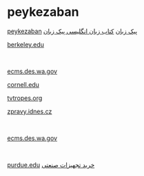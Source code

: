 # peykezaban

<a href="https://sites.google.com/view/peykezaban/home">peykezaban</a>
<a href="https://peykezaban.com/">پیک زبان</a>
<a href="https://xmlp.search.yahoo.com/mobile/s?p=https://peykezaban.com/product-category/english/&amp;guccounter=1">کتاب زبان انگلیسی پیک زبان</a>
&nbsp;

<a href="https://pb.lib.berkeley.edu/xtf/servlet/org.cdlib.xtf.dynaXML.DynaXML?source=/BITAGAP/Display/9775BITAGAP.Work.xml&amp;style=Work.xsl&amp;gobk=https://peykezaban.com/">berkeley.edu</a>

&nbsp;

<a href="https://ecms.des.wa.gov/ECMSUserManager/ForgotPassword.aspx?system=5&amp;startURL=https://peykezaban.com&amp;ReturnUrl=%2FECMS">ecms.des.wa.gov</a>
&nbsp;

<a href="https://yambase-test.sgn.cornell.edu/forum/add_post.pl?page_type=stock&amp;page_object_id=89665&amp;refering_page=https://peykezaban.com/">cornell.edu</a>
&nbsp;

<a href="https://tvtropes.org/pmwiki/no_outbounds.php?o=https://peykezaban.com/">tvtropes.org</a>
&nbsp;

<a href="https://zpravy.idnes.cz/valka-v-syrii-drogy-v-libanonu-dek-/redir.aspx?url=https://peykezaban.com/">zpravy.idnes.cz</a>

&nbsp;
&nbsp;

<a href="https://ecms.des.wa.gov/ECMSUserManager/ForgotPassword.aspx?system=5&amp;startURL=https://peykezaban.com&amp;ReturnUrl=%2FECMS">ecms.des.wa.gov</a>

&nbsp;

<a href="https://www.purdue.edu/newsroom/php/feed2js-hp-tmp-smb/feed2js.php?src=https://peykezaban.com&amp;num=5&amp;utf=y">purdue.edu</a>
<a href="[https://www.purdue.edu/newsroom/php/feed2js-hp-tmp-smb/feed2js.php?src=https://peykezaban.com&amp;num=5&amp;utf=y](https://www.iransanatgroup.com/)https://www.iransanatgroup.com/">خرید تجهیزات صنعتی</a>

